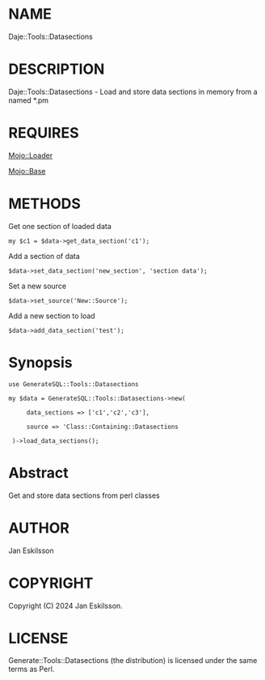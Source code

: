 # NAME

Daje::Tools::Datasections

# DESCRIPTION

Daje::Tools::Datasections - Load and store data sections in memory from a named \*.pm

# REQUIRES

[Mojo::Loader](https://metacpan.org/pod/Mojo%3A%3ALoader) 

[Mojo::Base](https://metacpan.org/pod/Mojo%3A%3ABase) 

# METHODS

Get one section of loaded data

    my $c1 = $data->get_data_section('c1');

Add a section of data

    $data->set_data_section('new_section', 'section data');

Set a new source

    $data->set_source('New::Source');

Add a new section to load

    $data->add_data_section('test');

# Synopsis

    use GenerateSQL::Tools::Datasections

    my $data = GenerateSQL::Tools::Datasections->new(

         data_sections => ['c1','c2','c3'],

         source => 'Class::Containing::Datasections

     )->load_data_sections();

# Abstract

Get and store data sections from perl classes

# AUTHOR

Jan Eskilsson

# COPYRIGHT

Copyright (C) 2024 Jan Eskilsson.

# LICENSE

Generate::Tools::Datasections  (the distribution) is licensed under the same terms as Perl.
